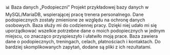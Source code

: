 📊 Baza danych „Podopieczni” 
Projekt przykładowej bazy danych w MySQL/MariaDB, wspierającej pracę trenera personalnego. Dane podopiecznych zostały zmienione ze względu na ochronę danych osobowych. Baza służy mi do codziennej pracy. 
Dzięki niej udało mi się uporządkować wszelkie potrzebne dane o moich podopiecznych w jednym miejscu, co znacząco przyspieszyło i ułatwiło moją prace. 
Baza zawiera dane o podopiecznych, treningach, celach, płatnościach i kontaktach.
Do bardziej skomplikowanych zapytań, dodane są pliki z ich rezultatami. 

